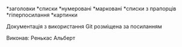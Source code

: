   
*заголовки
*списки 
  *нумеровані
  *марковані
  *списки з прапорців
*гіперпосилання
*картинки

Документація з використання Git розміщена за посиланням

Виконав: Ренькас Альберт




